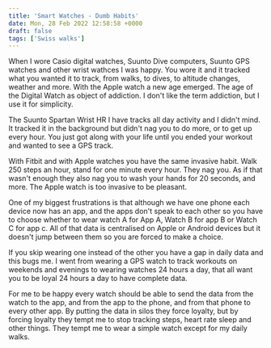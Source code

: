 ```yaml
---
title: 'Smart Watches - Dumb Habits'
date: Mon, 28 Feb 2022 12:58:58 +0000
draft: false
tags: ['Swiss walks']
---
```


When I wore Casio digital watches, Suunto Dive computers, Suunto GPS watches and other wrist wathces I was happy. You wore it and it tracked what you wanted it to track, from walks, to dives, to altitude changes, weather and more. With the Apple watch a new age emerged. The age of the Digital Watch as object of addiction. I don't like the term addiction, but I use it for simplicity.

The Suunto Spartan Wrist HR I have tracks all day activity and I didn't mind. It tracked it in the background but didn't nag you to do more, or to get up every hour. You just got along with your life until you ended your workout and wanted to see a GPS track.

With Fitbit and with Apple watches you have the same invasive habit. Walk 250 steps an hour, stand for one minute every hour. They nag you. As if that wasn't enough they also nag you to wash your hands for 20 seconds, and more. The Apple watch is too invasive to be pleasant.

One of my biggest frustrations is that although we have one phone each device now has an app, and the apps don't speak to each other so you have to choose whether to wear watch A for App A, Watch B for app B or Watch C for app c. All of that data is centralised on Apple or Android devices but it doesn't jump between them so you are forced to make a choice.

If you skip wearing one instead of the other you have a gap in daily data and this bugs me. I went from wearing a GPS watch to track workouts on weekends and evenings to wearing watches 24 hours a day, that all want you to be loyal 24 hours a day to have complete data.

For me to be happy every watch should be able to send the data from the watch to the app, and from the app to the phone, and from that phone to every other app. By putting the data in silos they force loyalty, but by forcing loyalty they tempt me to stop tracking steps, heart rate sleep and other things. They tempt me to wear a simple watch except for my daily walks.